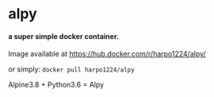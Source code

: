 # alpy

#### a super simple docker container. 

Image available at https://hub.docker.com/r/harpo1224/alpy/ 

or simply: `docker pull harpo1224/alpy`

Alpine3.8 + Python3.6 = Alpy
